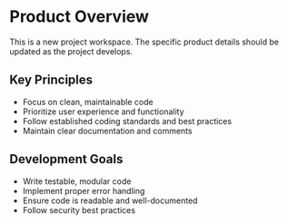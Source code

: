 # Product Overview

This is a new project workspace. The specific product details should be updated as the project develops.

## Key Principles
- Focus on clean, maintainable code
- Prioritize user experience and functionality
- Follow established coding standards and best practices
- Maintain clear documentation and comments

## Development Goals
- Write testable, modular code
- Implement proper error handling
- Ensure code is readable and well-documented
- Follow security best practices
